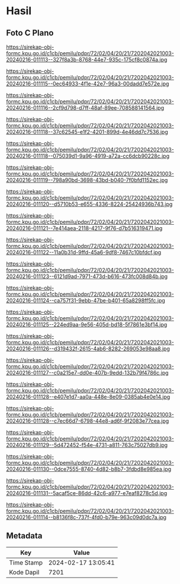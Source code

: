 # Hasil

## Foto C Plano

https://sirekap-obj-formc.kpu.go.id/c1cb/pemilu/pdpr/72/02/04/20/21/7202042021003-20240216-011113--327f8a3b-8768-44e7-935c-175cf8c0874a.jpg

https://sirekap-obj-formc.kpu.go.id/c1cb/pemilu/pdpr/72/02/04/20/21/7202042021003-20240216-011115--0ec64933-4f1e-42e7-96a3-00dadd7e572e.jpg

https://sirekap-obj-formc.kpu.go.id/c1cb/pemilu/pdpr/72/02/04/20/21/7202042021003-20240216-011116--2cf9d798-d7ff-48af-89ee-708588141564.jpg

https://sirekap-obj-formc.kpu.go.id/c1cb/pemilu/pdpr/72/02/04/20/21/7202042021003-20240216-011118--37c62545-e1f2-4201-899d-4e46dd7c7536.jpg

https://sirekap-obj-formc.kpu.go.id/c1cb/pemilu/pdpr/72/02/04/20/21/7202042021003-20240216-011118--075039d1-9a96-4919-a72a-cc6dcb90228c.jpg

https://sirekap-obj-formc.kpu.go.id/c1cb/pemilu/pdpr/72/02/04/20/21/7202042021003-20240216-011119--798a90bd-3698-43bd-b040-7f0bfd1152ec.jpg

https://sirekap-obj-formc.kpu.go.id/c1cb/pemilu/pdpr/72/02/04/20/21/7202042021003-20240216-011120--d5710b53-e655-4336-8224-25424936b743.jpg

https://sirekap-obj-formc.kpu.go.id/c1cb/pemilu/pdpr/72/02/04/20/21/7202042021003-20240216-011121--7e414aea-2118-4217-9f76-d7b516319471.jpg

https://sirekap-obj-formc.kpu.go.id/c1cb/pemilu/pdpr/72/02/04/20/21/7202042021003-20240216-011122--11a0b31d-9ffd-45a6-9df8-7467c10bfdcf.jpg

https://sirekap-obj-formc.kpu.go.id/c1cb/pemilu/pdpr/72/02/04/20/21/7202042021003-20240216-011123--6121d9ad-7971-473d-b616-473fc008d84b.jpg

https://sirekap-obj-formc.kpu.go.id/c1cb/pemilu/pdpr/72/02/04/20/21/7202042021003-20240216-011124--ca757f31-9ebb-47be-b401-65a8298ff5fc.jpg

https://sirekap-obj-formc.kpu.go.id/c1cb/pemilu/pdpr/72/02/04/20/21/7202042021003-20240216-011125--224ed9aa-9e56-405d-bd18-5f7861e3bf14.jpg

https://sirekap-obj-formc.kpu.go.id/c1cb/pemilu/pdpr/72/02/04/20/21/7202042021003-20240216-011126--d319432f-2615-4ab6-8282-269053e98aa8.jpg

https://sirekap-obj-formc.kpu.go.id/c1cb/pemilu/pdpr/72/02/04/20/21/7202042021003-20240216-011127--c0a215e7-dd0e-407b-9edd-132b79f4786c.jpg

https://sirekap-obj-formc.kpu.go.id/c1cb/pemilu/pdpr/72/02/04/20/21/7202042021003-20240216-011128--e407e1d7-aa0a-448e-8e09-0385ab4e0e14.jpg

https://sirekap-obj-formc.kpu.go.id/c1cb/pemilu/pdpr/72/02/04/20/21/7202042021003-20240216-011128--c7ec66d7-6798-44e8-ad6f-9f2083e77cea.jpg

https://sirekap-obj-formc.kpu.go.id/c1cb/pemilu/pdpr/72/02/04/20/21/7202042021003-20240216-011129--5d472452-f54e-4731-a811-763c75027db9.jpg

https://sirekap-obj-formc.kpu.go.id/c1cb/pemilu/pdpr/72/02/04/20/21/7202042021003-20240216-011130--0dce7555-8740-4d82-b8b7-3fdbd8e985ea.jpg

https://sirekap-obj-formc.kpu.go.id/c1cb/pemilu/pdpr/72/02/04/20/21/7202042021003-20240216-011131--5acaf5ce-86dd-42c6-a977-e7eaf8278c5d.jpg

https://sirekap-obj-formc.kpu.go.id/c1cb/pemilu/pdpr/72/02/04/20/21/7202042021003-20240216-011114--b8136f8c-737f-4fd0-b79e-963c09d0dc7a.jpg


## Metadata

| Key        | Value               |
| ---------- | ------------------- |
| Time Stamp | 2024-02-17 13:05:41 |
| Kode Dapil | 7201                |



